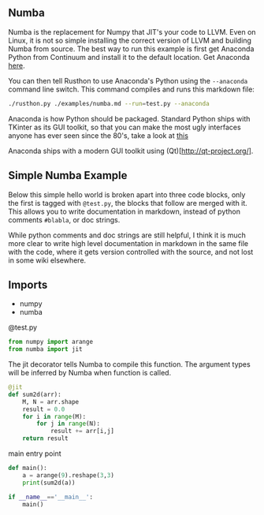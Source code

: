 Numba
--------
Numba is the replacement for Numpy that JIT's your code to LLVM.
Even on Linux, it is not so simple installing the correct version of LLVM and building Numba from source.
The best way to run this example is first get Anaconda Python from Continuum and install it to the default location. Get Anaconda [here](https://store.continuum.io/).

You can then tell Rusthon to use Anaconda's Python using the `--anaconda` command line switch.
This command compiles and runs this markdown file:
```bash
./rusthon.py ./examples/numba.md --run=test.py --anaconda
```

Anaconda is how Python should be packaged.  Standard Python ships with TKinter as its GUI toolkit, so that you can make the most ugly interfaces anyone has ever seen since the 80's, take a look at [this](http://tktable.sourceforge.net/tile/screenshots/demo-alt-unix.png)

Anaconda ships with a modern GUI toolkit using (Qt)[http://qt-project.org/].


Simple Numba Example
--------------------

Below this simple hello world is broken apart into three code blocks,
only the first is tagged with `@test.py`, the blocks that follow are merged with it.
This allows you to write documentation in markdown, instead of python comments `#blabla`,
or doc strings.

While python comments and doc strings are still helpful, I think it is much more clear to
write high level documentation in markdown in the same file with the code, where it gets
version controlled with the source, and not lost in some wiki elsewhere.


Imports
---------
* numpy
* numba

@test.py
```python
from numpy import arange
from numba import jit
```

The jit decorator tells Numba to compile this function.
The argument types will be inferred by Numba when function is called.

```python
@jit
def sum2d(arr):
    M, N = arr.shape
    result = 0.0
    for i in range(M):
        for j in range(N):
            result += arr[i,j]
    return result
```

main entry point

```python
def main():
    a = arange(9).reshape(3,3)
    print(sum2d(a))

if __name__=='__main__':
    main()

```